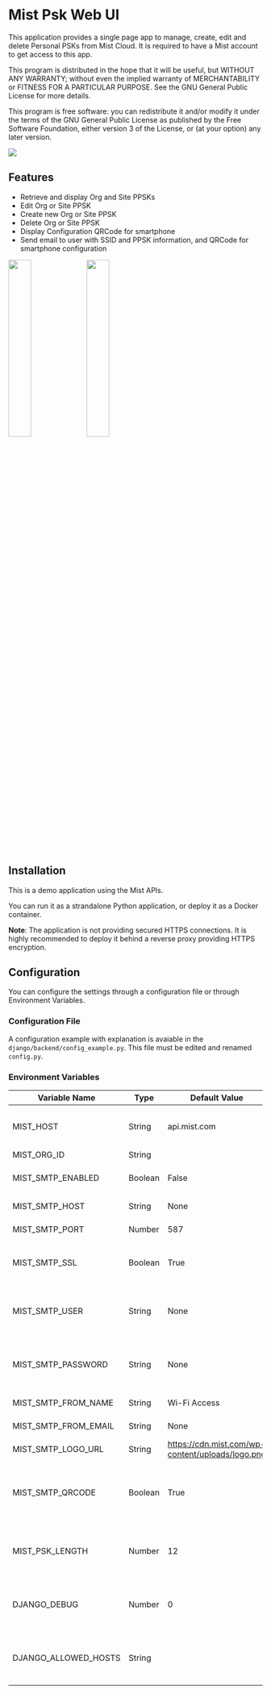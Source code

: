 # Mist Psk Web UI
 
This application provides a single page app to manage, create, edit and delete Personal PSKs from Mist Cloud. It is required to have a Mist account to get access to this app.

This program is distributed in the hope that it will be useful, but WITHOUT ANY WARRANTY; without even the implied warranty of MERCHANTABILITY or FITNESS FOR A PARTICULAR PURPOSE. See the GNU General Public License for more details.

This program is free software: you can redistribute it and/or modify it under the terms of the GNU General Public License as published by the Free Software Foundation, either version 3 of the License, or (at your option) any later version.

<img src="https://github.com/tmunzer/mist_psk_stateless_web_ui/blob/master/._readme/main.png?raw=true"/>

## Features
- Retrieve and display Org and Site PPSKs 
- Edit Org or Site PPSK
- Create new Org or Site PPSK
- Delete Org or Site PPSK
- Display Configuration QRCode for smartphone
- Send email to user with SSID and PPSK information, and QRCode for smartphone configuration

<img src="https://github.com/tmunzer/mist_psk_stateless_web_ui/blob/master/._readme/create.png" width="30%" />
<img src="https://github.com/tmunzer/mist_psk_stateless_web_ui/blob/master/._readme/qrcode.png?" width="30%" />


## Installation

This is a demo application using the Mist APIs.

You can run it as a strandalone Python application, or deploy it as a Docker container.

**Note**: The application is not providing secured HTTPS connections. It is highly recommended to deploy it behind a reverse proxy providing HTTPS encryption.


## Configuration
You can configure the settings through a configuration file or through Environment Variables.
### Configuration File
A configuration example with explanation is avaiable in the `django/backend/config_example.py`. This file must be edited and renamed `config.py`.

### Environment Variables
| Variable Name | Type | Default Value | Comment |
| ------------- | ---- | ------------- | ------- |
MIST_HOST | String | api.mist.com | MIST API HOST (`api.mist.com`, `api.eu.mist.com`, ...) |
MIST_ORG_ID | String | | The Mist org ID |
MIST_SMTP_ENABLED | Boolean | False | Whether or not to allow to send PSK by email |
MIST_SMTP_HOST | String |	None | SMTP Server IP or hostname |
MIST_SMTP_PORT | Number | 587 | SMTP Server Port  |
MIST_SMTP_SSL | Boolean | True | Whether or not to use SSL to talk with the SMTP Server |
MIST_SMTP_USER | String | None | If SMTP server requires authentication, the username to use |
MIST_SMTP_PASSWORD | String | None | If SMTP server requires authentication, the password to use |
MIST_SMTP_FROM_NAME | String | Wi-Fi Access | Email sender name |
MIST_SMTP_FROM_EMAIL | String | None | Sender email address  |
MIST_SMTP_LOGO_URL | String | https://cdn.mist.com/wp-content/uploads/logo.png | Logo displayed in the email header |
MIST_SMTP_QRCODE | Boolean | True | Whether or not add an autoconfiguration QRCode for smartphones to the email |
MIST_PSK_LENGTH | Number | 12 | Size for "renewable" PSK length (must be between 8 and 63 |
DJANGO_DEBUG | Number | 0 | Whether or not Django starts in Debug Mode (0=Production, 1=Debug) |
DJANGO_ALLOWED_HOSTS | String |  | FQDN on which Django is listening. Only used in Production Mode |
